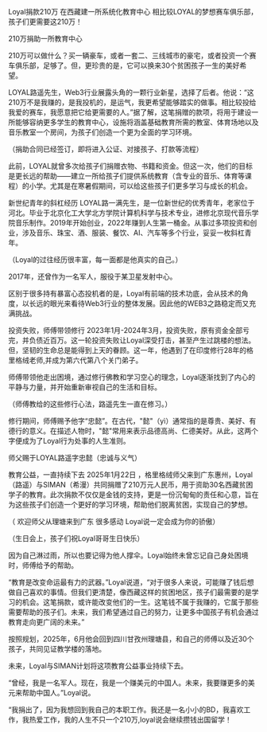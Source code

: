 Loyal捐款210万
在西藏建一所系统化教育中心
相比较LOYAL的梦想赛车俱乐部，孩子们更需要这210万！

210万捐助一所教育中心

210万可以做什么？买一辆豪车，或者一套二、三线城市的豪宅，或者投资一个赛车俱乐部，足够了。但，更珍贵的是，它可以换来30个贫困孩子一生的美好希望。

LOYAL路遥先生，Web3行业展露头角的一颗行业新星，选择了后者。他说：“这210万不是我赚的，是我投机的，是运气，我更希望能够踏实的做事。相比较投给我爱的赛车，我愿意把它给更需要的人。”据了解，这笔捐赠的款项，将用于建设一所能够容纳更多学生的教育中心，设施将涵盖基础教育所需的教室、体育场地以及音乐教室一个房间，为孩子们创造一个更为全面的学习环境。





（捐助合同已经签订，即将进入公证、对接孩子、打款等流程）

此前，LOYAL就曾多次给孩子们捐赠衣物、书籍和资金。但这一次，他们的目标是更长远的帮助——建立一所给孩子们提供系统教育（含专业的音乐、体育等课程）的小学。尤其是在寒暑假期间，可以给这些孩子们更多学习与成长的机会。





新世纪青年的斜杠经历
LOYAL路一满先生，是一位新世纪的优秀青年，老家位于河北。毕业于北京化工大学北方学院计算机科学与技术专业，进修北京现代音乐学院音乐制作。2019年开始创业，2022年赚到人生第一桶金。从事过多项投资和创业，涉及音乐、珠宝、酒、服装、餐饮、AI、汽车等多个行业，妥妥一枚斜杠青年。




（Loyal的过往经历很丰富，每一面都是他真实的自己。）

2017年，还曾作为一名军人，服役于某卫星发射中心。


区别于很多持有暴富心态投机者的是，Loyal有前端的技术功底，会从技术的角度，以长远的眼光来看待Web3行业的整体发展。因此他的WEB3之路稳定而又充满挑战。

投资失败，师傅带领修行
2023年1月-2024年3月，投资失败，原有资金全部亏完，并负债近百万。这一轮投资失败让Loyal深受打击，甚至产生过跳楼的想法。但，坚韧的生命总是能得到上天的眷顾。这一年，他遇到了在印度修行28年的格里格绒老师,并成为第六代第八个关门弟子。


师傅带领他走出困境，通过修行佛教和学习空心的理念，Loyal逐渐找到了内心的平静与力量，并开始重新审视自己的生活和目标。

（师傅教给的这些修行心法，路遥先生一直在修习。）

修行期间，师傅赐予他字“忠懿”。在古代，"懿"（yì）通常指的是尊贵、美好、有德行的意义。在描述人物时，"懿"常用来表示品德高尚、仁德美好。从此，这两个字便成为了Loyal行为处事的人生准则。

师父赐于LOYAL路遥字忠懿（忠诚与义气）


教育公益，一直持续下去
2025年1月22日 ，格里格绒师父来到广东惠州，Loyal（路遥）与SIMAN（希漫）共同捐赠了210万元人民币，用于资助30名西藏贫困学子的教育。此次捐款不仅仅是金钱的支持，更是一份沉甸甸的责任和心意，旨在为这些孩子们创造一个更好的学习环境，帮助他们脱离贫困，实现自己的梦想。


（
欢迎师父从理塘来到广东 很多感动 Loyal说一定会成为你的骄傲）

（生日会上，孩子们祝Loyal哥哥生日快乐）

因为自己淋过雨，所以也要记得为他人撑伞。Loyal始终未曾忘记自己身处困境时，师傅给予的帮助。

“教育是改变命运最有力的武器。”Loyal说道，“对于很多人来说，可能赚了钱后想做自己喜欢的事情。但我们更清楚，像西藏这样的贫困地区，孩子们最需要的是学习的机会。这笔捐款，或许能改变他们的一生。这笔钱不属于我赚的，它属于那些需要帮助的孩子们。未来，我们希望通过自己的努力，让更多中国孩子有机会通过教育走向更广阔的未来。”

按照规划，2025年，6月他会回到四川甘孜州理塘县，和自己的师傅以及近30个孩子，共同见证教学楼的落地。

未来，Loyal与SIMAN计划将这项教育公益事业持续下去。


“曾经，我是一名军人。现在，我是一个赚美元的中国人。未来，我要赚更多的美元来帮助中国人。”Loyal说。 

“我捐出了，因为我想回到我自己的本职工作。我还是一名小小的BD，我喜欢工作，我热爱工作，我的人生不只一个210万,loyal说会继续攒钱出国留学！


